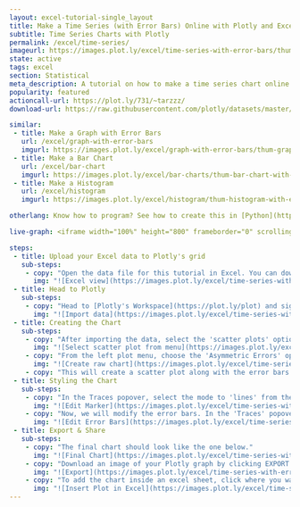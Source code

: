 ```yaml
---
layout: excel-tutorial-single_layout
title: Make a Time Series (with Error Bars) Online with Plotly and Excel
subtitle: Time Series Charts with Plotly
permalink: /excel/time-series/
imageurl: https://images.plot.ly/excel/time-series-with-error-bars/thumb-time-series-in-excel-2.jpg
state: active
tags: excel
section: Statistical
meta_description: A tutorial on how to make a time series chart online with Excel.
popularity: featured
actioncall-url: https://plot.ly/731/~tarzzz/
download-url: https://raw.githubusercontent.com/plotly/datasets/master/time-series-with-error-bars-excel.csv

similar:
 - title: Make a Graph with Error Bars
   url: /excel/graph-with-error-bars
   imgurl: https://images.plot.ly/excel/graph-with-error-bars/thum-graph-with-error-bars-with-excel.jpg
 - title: Make a Bar Chart
   url: /excel/bar-chart
   imgurl: https://images.plot.ly/excel/bar-charts/thum-bar-chart-with-excel.png
 - title: Make a Histogram
   url: /excel/histogram
   imgurl: https://images.plot.ly/excel/histogram/thum-histogram-with-excel.png

otherlang: Know how to program? See how to create this in [Python](https://plot.ly/python/time-series/) or [R](https://plot.ly/r/time-series/).

live-graph: <iframe width="100%" height="800" frameborder="0" scrolling="no" src="https://plot.ly/~tarzzz/736.embed"></iframe>

steps:
 - title: Upload your Excel data to Plotly's grid
   sub-steps:
    - copy: "Open the data file for this tutorial in Excel. You can download the file here in [CSV format](https://raw.githubusercontent.com/plotly/datasets/master/time-series-with-error-bars-excel.csv)"
      img: "![Excel view](https://images.plot.ly/excel/time-series-with-error-bars/excel-data-time-series-with-error-bars.jpg)"
 - title: Head to Plotly
   sub-steps:
    - copy: "Head to [Plotly's Workspace](https://plot.ly/plot) and sign into your free Plotly account. Go to 'Import', click 'Upload a file', then choose your Excel file to upload. Your Excel file will now open in Plotly's grid. For more about Plotly's grid, see [this tutorial](/add-data-to-the-plotly-grid/)"
      img: "![Import data](https://images.plot.ly/excel/time-series-with-error-bars/import-data-time-series.jpg)"
 - title: Creating the Chart
   sub-steps:
    - copy: "After importing the data, select the 'scatter plots' option from 'Choose Plot Type' dropdown. "
      img: "![Select scatter plot from menu](https://images.plot.ly/excel/time-series-with-error-bars/choose-from-menu.jpg)"
    - copy: "From the left plot menu, choose the 'Asymmetric Errors' option, and then select the data shape as shown in the figure. Finally click on the 'Scatter Plot' button to generate the chart."
      img: "![Create raw chart](https://images.plot.ly/excel/time-series-with-error-bars/select-data-shape.jpg)"
    - copy: "This will create a scatter plot along with the error bars. We will also add some styling to make it more presentable."
 - title: Styling the Chart
   sub-steps:
    - copy: "In the Traces popover, select the mode to 'lines' from the 'mode' tab."
      img: "![Edit Marker](https://images.plot.ly/excel/time-series-with-error-bars/select-trace-marker.jpg)"
    - copy: "Now, we will modify the error bars. In the 'Traces' popover, select the 'error-bars' tab. Set the line to '1', and to a suitable colour. Also, set the line width to zero."
      img: "![Edit Error Bars](https://images.plot.ly/excel/time-series-with-error-bars/change-error-bars.jpg)"
 - title: Export & Share
   sub-steps:
    - copy: "The final chart should look like the one below."
      img: "![Final Chart](https://images.plot.ly/excel/time-series-with-error-bars/final-plot.jpg)"
    - copy: "Download an image of your Plotly graph by clicking EXPORT on the toolbar."
      img: "![Export](https://images.plot.ly/excel/time-series-with-error-bars/export-image.jpg)"
    - copy: "To add the chart inside an excel sheet, click where you want to insert the picture inside Excel. On the INSERT tab inside Excel, in the ILLUSTRATIONS group, click PICTURE. Locate the Plotly graph image that you downloaded and then double-click it. Notice that we also copy-pasted the Plotly graph link in a cell for easy access to the interactive Plotly version."
      img: "![Insert Plot in Excel](https://images.plot.ly/excel/time-series-with-error-bars/insert-time-series-plot-in-excel.jpg)"
---
```

